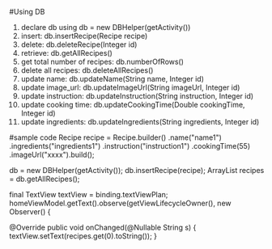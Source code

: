 #Using DB
1. declare db using db = new DBHelper(getActivity())
2. insert: db.insertRecipe(Recipe recipe)
3. delete: db.deleteRecipe(Integer id)
4. retrieve: db.getAllRecipes() 
5. get total number of recipes: db.numberOfRows()
6. delete all recipes: db.deleteAllRecipes()
7. update name: db.updateName(String name, Integer id)
8. update image_url: db.updateImageUrl(String imageUrl, Integer id)
9. update instruction: db.updateInstruction(String instruction, Integer id)
10. update cooking time: db.updateCookingTime(Double cookingTime, Integer id)
11. update ingredients: db.updateIngredients(String ingredients, Integer id)

#sample code 
Recipe recipe = Recipe.builder()
                .name("name1")
                .ingredients("ingredients1")
                .instruction("instruction1")
                .cookingTime(55)
                .imageUrl("xxxx").build();
        
db = new DBHelper(getActivity());
db.insertRecipe(recipe);
ArrayList<Recipe> recipes = db.getAllRecipes();

final TextView textView = binding.textViewPlan;
homeViewModel.getText().observe(getViewLifecycleOwner(), new Observer<String>() {

@Override
public void onChanged(@Nullable String s) {
    textView.setText(recipes.get(0).toString());
    }
